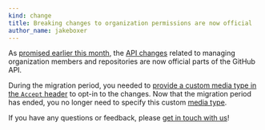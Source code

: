 ```yaml
---
kind: change
title: Breaking changes to organization permissions are now official
author_name: jakeboxer
---
```


As [promised earlier this month][notice], the [API changes][api-changes] related to managing organization members and repositories are now official parts of the GitHub API.

During the migration period, you needed to [provide a custom media type in the `Accept` header][migration-period] to opt-in to the changes. Now that the migration period has ended, you no longer need to specify this custom [media type][media-types].

If you have any questions or feedback, please [get in touch with us][contact]!

[notice]: /changes/2015-06-10-breaking-changes-to-organization-permissions-coming-on-june-24
[api-changes]: /changes/2014-12-08-organization-permissions-api-preview/
[contact]: https://github.com/contact?form[subject]=Organization+Permissions+API
[media-types]: /v3/media
[migration-period]: /changes/2015-06-10-breaking-changes-to-organization-permissions-coming-on-june-24/#migration-period

